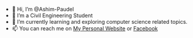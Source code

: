 - 👋 Hi, I’m @Ashim-Paudel
- 👀 I’m a Civil Engineering Student
- 🌱 I’m currently learning and exploring computer science related topics.
- 📫 You can reach me on [My Personal Website](https://www.ashimp.com.np) or [Facebook](https://www.facebook.com/ashim.the.curious)

<!---
Ashim-Paudel/Ashim-Paudel is a ✨ special ✨ repository because its `README.md` (this file) appears on your GitHub profile.
You can click the Preview link to take a look at your changes.
--->
